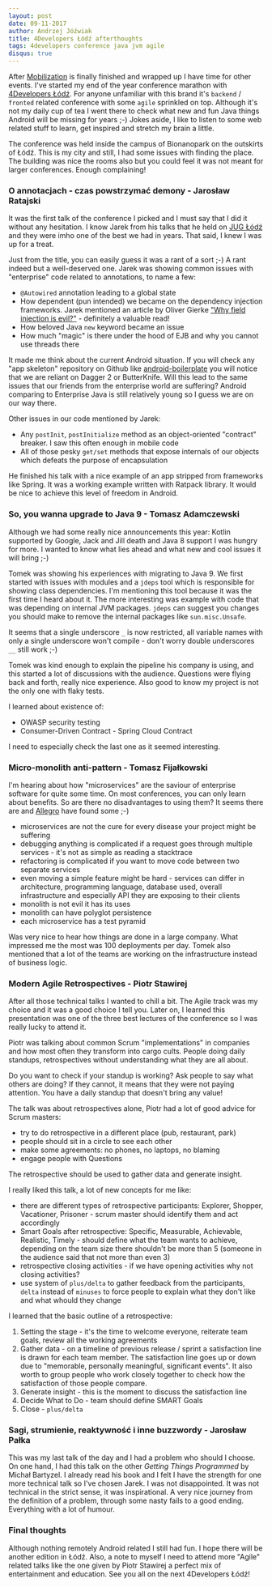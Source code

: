 ```yaml
---
layout: post
date: 09-11-2017
author: Andrzej Jóźwiak
title: 4Developers Łódź afterthoughts
tags: 4developers conference java jvm agile
disqus: true
---
```


After [Mobilization](https://mobilization.pl) is finally finished and wrapped up I have time for other events. I've started my end of the year conference marathon with [4Developers Łódź](https://lodz.4developers.org.pl/). For anyone unfamiliar with this brand it's `backend` / `fronted` related conference with some `agile` sprinkled on top. Although it's not my daily cup of tea I went there to check what new and fun Java things Android will be missing for years ;-) Jokes aside, I like to listen to some web related stuff to learn, get inspired and stretch my brain a little.

The conference was held inside the campus of Bionanopark on the outskirts of Łódź. This is my city and still, I had some issues with finding the place. The building was nice the rooms also but you could feel it was not meant for larger conferences. Enough complaining!

### O annotacjach - czas powstrzymać demony - Jarosław Ratajski

It was the first talk of the conference I picked and I must say that I did it without any hesitation. I know Jarek from his talks that he held on [JUG Łódź](https://www.meetup.com/Java-User-Group-Lodz/) and they were imho one of the best we had in years. That said, I knew I was up for a treat.

Just from the title, you can easily guess it was a rant of a sort ;-) A rant indeed but a well-deserved one. Jarek was showing common issues with "enterprise" code related to annotations, to name a few:

* `@Autowired` annotation leading to a global state
* How dependent (pun intended) we became on the dependency injection frameworks. Jarek mentioned an article by Oliver Gierke ["Why field injection is evil?"](http://olivergierke.de/2013/11/why-field-injection-is-evil/) - definitely a valuable read!
* How beloved Java `new` keyword became an issue
* How much "magic" is there under the hood of EJB and why you cannot use threads there

It made me think about the current Android situation. If you will check any "app skeleton" repository on Github like [android-boilerplate](https://github.com/ribot/android-boilerplate) you will notice that we are reliant on Dagger 2 or ButterKnife. Will this lead to the same issues that our friends from the enterprise world are suffering? Android comparing to Enterprise Java is still relatively young so I guess we are on our way there.

Other issues in our code mentioned by Jarek:
* Any `postInit`, `postInitialize` method as an object-oriented "contract" breaker. I saw this often enough in mobile code
* All of those pesky `get/set` methods that expose internals of our objects which defeats the purpose of encapsulation

He finished his talk with a nice example of an app stripped from frameworks like Spring. It was a working example written with Ratpack library. It would be nice to achieve this level of freedom in Android.

### So, you wanna upgrade to Java 9 - Tomasz Adamczewski

Although we had some really nice announcements this year: Kotlin supported by Google, Jack and Jill death and Java 8 support I was hungry for more. I wanted to know what lies ahead and what new and cool issues it will bring ;-)

Tomek was showing his experiences with migrating to Java 9. We first started with issues with modules and a `jdeps` tool which is responsible for showing class dependencies. I'm mentioning this tool because it was the first time I heard about it. The more interesting was example with code that was depending on internal JVM packages. `jdeps` can suggest you changes you should make to remove the internal packages like `sun.misc.Unsafe`.

It seems that a single underscore `_` is now restricted, all variable names with only a single underscore won't compile - don't worry double underscores `__` still work ;-)

Tomek was kind enough to explain the pipeline his company is using, and this started a lot of discussions with the audience. Questions were flying back and forth, really nice experience. Also good to know my project is not the only one with flaky tests.

I learned about existence of:
* OWASP security testing
* Consumer-Driven Contract - Spring Cloud Contract

I need to especially check the last one as it seemed interesting.

### Micro-monolith anti-pattern - Tomasz Fijałkowski

I'm hearing about how "microservices" are the saviour of enterprise software for quite some time. On most conferences, you can only learn about benefits. So are there no disadvantages to using them? It seems there are and [Allegro](https://allegro.pl/praca) have found some ;-)

* microservices are not the cure for every disease your project might be suffering
* debugging anything is complicated if a request goes through multiple services - it's not as simple as reading a stacktrace
* refactoring is complicated if you want to move code between two separate services
* even moving a simple feature might be hard - services can differ in architecture, programming language, database used, overall infrastructure and especially API they are exposing to their clients
* monolith is not evil it has its uses
* monolith can have polyglot persistence
* each microservice has a test pyramid

Was very nice to hear how things are done in a large company. What impressed me the most was 100 deployments per day. Tomek also mentioned that a lot of the teams are working on the infrastructure instead of business logic.

### Modern Agile Retrospectives - Piotr Stawirej

After all those technical talks I wanted to chill a bit. The Agile track was my choice and it was a good choice I tell you. Later on, I learned this presentation was one of the three best lectures of the conference so I was really lucky to attend it.

Piotr was talking about common Scrum "implementations" in companies and how most often they transform into cargo cults. People doing daily standups, retrospectives without understanding what they are all about.

Do you want to check if your standup is working? Ask people to say what others are doing? If they cannot, it means that they were not paying attention. You have a daily standup that doesn't bring any value!

The talk was about retrospectives alone, Piotr had a lot of good advice for Scrum masters:
* try to do retrospective in a different place (pub, restaurant, park)
* people should sit in a circle to see each other
* make some agreements: no phones, no laptops, no blaming
* engage people with Questions

The retrospective should be used to gather data and generate insight.

I really liked this talk, a lot of new concepts for me like:
* there are different types of retrospective participants: Explorer, Shopper, Vacationer, Prisoner - scrum master should identify them and act accordingly
* Smart Goals after retrospective: Specific, Measurable, Achievable, Realistic, Timely - should define what the team wants to achieve, depending on the team size there shouldn't be more than 5 (someone in the audience said that not more than even 3)
* retrospective closing activities - if we have opening activities why not closing activities?
* use system of `plus/delta` to gather feedback from the participants, `delta` instead of `minuses` to force people to explain what they don't like and what whould they change

I learned that the basic outline of a retrospective:
1) Setting the stage - it's the time to welcome everyone, reiterate team goals, review all the working agreements
2) Gather data - on a timeline of previous release / sprint a satisfaction line is drawn for each team member. The satisfaction line goes up or down due to "memorable, personally meaningful, significant events". It also worth to group people who work closely together to check how the satisfaction of those people compare.
3) Generate insight - this is the moment to discuss the satisfaction line
4) Decide What to Do - team should define SMART Goals
5) Close - `plus/delta` 

### Sagi, strumienie, reaktywność i inne buzzwordy - Jarosław Pałka

This was my last talk of the day and I had a problem who should I choose. On one hand, I had this talk on the other *Getting Things Programmed* by Michał Bartyzel. I already read his book and I felt I have the strength for one more technical talk so I've chosen Jarek. I was not disappointed. It was not technical in the strict sense, it was inspirational. A very nice journey from the definition of a problem, through some nasty fails to a good ending. Everything with a lot of humour.

### Final thoughts

Although nothing remotely Android related I still had fun. I hope there will be another edition in Łódź. Also, a note to myself I need to attend more "Agile" related talks like the one given by Piotr Stawirej a perfect mix of entertainment and education. See you all on the next 4Developers Łódź!
